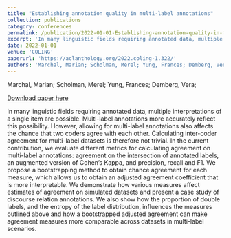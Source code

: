 ```yaml
---
title: "Establishing annotation quality in multi-label annotations"
collection: publications
category: conferences
permalink: /publication/2022-01-01-Establishing-annotation-quality-in-multi
excerpt: 'In many linguistic fields requiring annotated data, multiple interpretations of a single item are possible. Multi-label annotations more accurately reflect this possibility. However, allowing for multi-label annotations also affects the chance that two coders agree with each other. Calculating inter-coder agreement for multi-label datasets is therefore not trivial. In the current contribution, we evaluate different metrics for calculating agreement on multi-label annotations: agreement on the intersection of annotated labels, an augmented version of Cohen’s Kappa, and precision, recall and F1. We propose a bootstrapping method to obtain chance agreement for each measure, which allows us to obtain an adjusted agreement coefficient that is more interpretable. We demonstrate how various measures affect estimates of agreement on simulated datasets and present a case study of discourse relation annotations. We also show how the proportion of double labels, and the entropy of the label distribution, influences the measures outlined above and how a bootstrapped adjusted agreement can make agreement measures more comparable across datasets in multi-label scenarios.'
date: 2022-01-01
venue: 'COLING'
paperurl: 'https://aclanthology.org/2022.coling-1.322/'
authors: 'Marchal, Marian; Scholman, Merel; Yung, Frances; Demberg, Vera; '
---
```

Marchal, Marian; Scholman, Merel; Yung, Frances; Demberg, Vera; 

<a href='https://aclanthology.org/2022.coling-1.322/'>Download paper here</a>

In many linguistic fields requiring annotated data, multiple interpretations of a single item are possible. Multi-label annotations more accurately reflect this possibility. However, allowing for multi-label annotations also affects the chance that two coders agree with each other. Calculating inter-coder agreement for multi-label datasets is therefore not trivial. In the current contribution, we evaluate different metrics for calculating agreement on multi-label annotations: agreement on the intersection of annotated labels, an augmented version of Cohen’s Kappa, and precision, recall and F1. We propose a bootstrapping method to obtain chance agreement for each measure, which allows us to obtain an adjusted agreement coefficient that is more interpretable. We demonstrate how various measures affect estimates of agreement on simulated datasets and present a case study of discourse relation annotations. We also show how the proportion of double labels, and the entropy of the label distribution, influences the measures outlined above and how a bootstrapped adjusted agreement can make agreement measures more comparable across datasets in multi-label scenarios.

